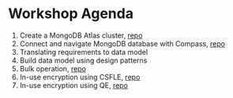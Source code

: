 # Workshop Agenda

1. Create a MongoDB Atlas cluster, [repo](https://github.com/fk-mongodb-workshops/01_merchant/blob/main/docs/01_atlas_setup.md)
2. Connect and navigate MongoDB database with Compass, [repo](https://github.com/fk-mongodb-workshops/01_merchant/blob/main/docs/02_populate_sample_records.md)
3. Translating requirements to data model
4. Build data model using design patterns
5. Bulk operation, [repo](https://github.com/fk-mongodb-workshops/03_customer/tree/main/bulk)
6. In-use encryption using CSFLE, [repo](https://github.com/fk-mongodb-workshops/01_merchant/tree/main/csfle)
7. In-use encryption using QE, [repo](https://github.com/fk-mongodb-workshops/01_merchant/tree/main/queryable_encryption)

